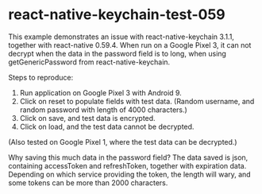 # react-native-keychain-test-059

This example demonstrates an issue with react-native-keychain 3.1.1, together with react-native 0.59.4. When run on a Google Pixel 3, it can not decrypt when the data in the password field is to long, when using getGenericPassword from react-native-keychain.

Steps to reproduce:
1. Run application on Google Pixel 3 with Android 9.
2. Click on reset to populate fields with test data. (Random username, and random password with length of 4000 characters.)
3. Click on save, and test data is encrypted.
4. Click on load, and the test data cannot be decrypted.

(Also tested on Google Pixel 1, where the test data can be decrypted.)

Why saving this much data in the password field? The data saved is json, containing accessToken and refreshToken, together with expiration data. Depending on which service providing the token, the length will wary, and some tokens can be more than 2000 characters.
